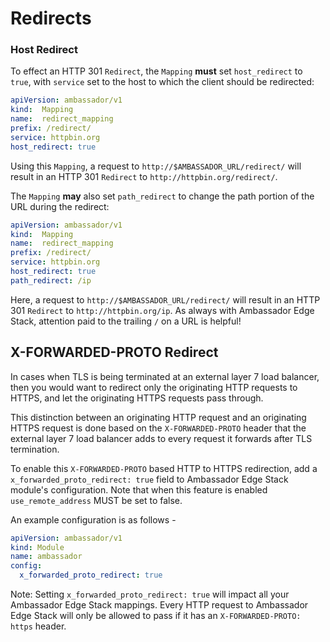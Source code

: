 # Redirects

### Host Redirect

To effect an HTTP 301 `Redirect`, the `Mapping` **must** set `host_redirect` to `true`, with `service` set to the host to which the client should be redirected:

```yaml
apiVersion: ambassador/v1
kind:  Mapping
name:  redirect_mapping
prefix: /redirect/
service: httpbin.org
host_redirect: true
```

Using this `Mapping`, a request to `http://$AMBASSADOR_URL/redirect/` will result in an HTTP 301 `Redirect` to `http://httpbin.org/redirect/`.

The `Mapping` **may** also set `path_redirect` to change the path portion of the URL during the redirect:

```yaml
apiVersion: ambassador/v1
kind:  Mapping
name:  redirect_mapping
prefix: /redirect/
service: httpbin.org
host_redirect: true
path_redirect: /ip
```

Here, a request to `http://$AMBASSADOR_URL/redirect/` will result in an HTTP 301 `Redirect` to `http://httpbin.org/ip`. As always with Ambassador Edge Stack, attention paid to the trailing `/` on a URL is helpful!

## X-FORWARDED-PROTO Redirect

In cases when TLS is being terminated at an external layer 7 load balancer, then you would want to redirect only the originating HTTP requests to HTTPS, and let the originating HTTPS requests pass through.

This distinction between an originating HTTP request and an originating HTTPS request is done based on the `X-FORWARDED-PROTO` header that the external layer 7 load balancer adds to every request it forwards after TLS termination.

To enable this `X-FORWARDED-PROTO` based HTTP to HTTPS redirection, add a `x_forwarded_proto_redirect: true` field to Ambassador Edge Stack module's configuration. Note that when this feature is enabled `use_remote_address` MUST be set to false.

An example configuration is as follows -

```yaml
apiVersion: ambassador/v1
kind: Module
name: ambassador
config:
  x_forwarded_proto_redirect: true
```

Note: Setting `x_forwarded_proto_redirect: true` will impact all your Ambassador Edge Stack mappings. Every HTTP request to Ambassador Edge Stack will only be allowed to pass if it has an `X-FORWARDED-PROTO: https` header.
